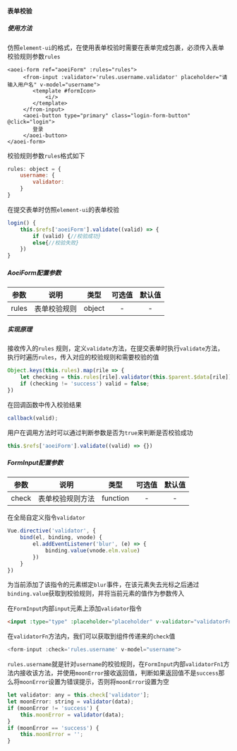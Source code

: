 #### 表单校验

##### 使用方法

仿照`element-ui`的格式，在使用表单校验时需要在表单完成包裹，必须传入表单校验规则参数`rules`

```vue
<aoei-form ref="aoeiForm" :rules="rules">
     <from-input :validator='rules.username.validator' placeholder="请输入用户名" v-model="username">
        <template #formIcon>
			<i/>
		</template>
     </from-input> 
     <aoei-button type="primary" class="login-form-button" @click="login">
		登录
	 </aoei-button>
</aoei-form>
```

校验规则参数`rules`格式如下

```javascript
rules: object = {
	username: {
		validator: 
	}
}
```

在提交表单时仿照`element-ui`的表单校验

```javascript
login() {
	this.$refs['aoeiForm'].validate((valid) => {
		if (valid) {//校验成功}
		else{//校验失败}
	})
}
```



##### AoeiForm配置参数

| 参数  |     说明     |  类型  | 可选值 | 默认值 |
| :---: | :----------: | :----: | :----: | :----: |
| rules | 表单校验规则 | object |   -    |   -    |

##### 实现原理

接收传入的`rules` 规则，定义`validate`方法，在提交表单时执行`validate`方法，执行时遍历`rules`，传入对应的校验规则和需要校验的值

```javascript
Object.keys(this.rules).map(rile => {
	let checking = this.rules[rile].validator(this.$parent.$data[rile]);
	if (checking != 'success') valid = false;
})
```

在回调函数中传入校验结果

```javascript
callback(valid);
```

用户在调用方法时可以通过判断参数是否为`true`来判断是否校验成功

```javascript
this.$refs['aoeiForm'].validate((valid) => {})
```



##### FormInput配置参数

| 参数  |       说明       |   类型   | 可选值 | 默认值 |
| :---: | :--------------: | :------: | :----: | :----: |
| check | 表单校验规则方法 | function |   -    |   -    |

在全局自定义指令`validator`

```javascript
Vue.directive('validator', {
    bind(el, binding, vnode) {
        el.addEventListener('blur', (e) => {
            binding.value(vnode.elm.value)
        })
    }
})
```

为当前添加了该指令的元素绑定`blur`事件，在该元素失去光标之后通过`binding.value`获取到校验规则，并将当前元素的值作为参数传入

在`FormInput`内部`input`元素上添加`validator`指令

```html
<input :type="type" :placeholder="placeholder" v-validator="validatorFn"/>
```

在`validatorFn`方法内，我们可以获取到组件传递来的`check`值

```javascript
<form-input :check='rules.username' v-model="username">
```

`rules.username`就是针对`username`的校验规则，在`FormInput`内部`validatorFn1`方法内接收该方法，并使用`moonError`接收返回值，判断如果返回值不是`success`那么将`moonError`设置为错误提示，否则将`moonError`设置为空

```javascript
let validator: any = this.check['validator'];
let moonError: string = validator(data);
if (moonError != 'success') {
    this.moonError = validator(data);
}
if (moonError == 'success') {
    this.moonError = '';
}
```

